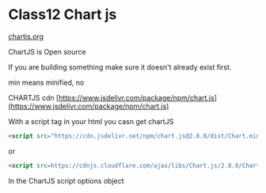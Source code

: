 # Class12 Chart js


[chartjs.org](https://www.chartjs.org/)

ChartJS is Open source

If you are building something make sure it doesn't already exist first.

min means minified, no 

CHARTJS cdn
[https://www.jsdelivr.com/package/npm/chart.js](https://www.jsdelivr.com/package/npm/chart.js)

With a script tag in your html you casn get chartJS
```HTML
<script src="https://cdn.jsdelivr.net/npm/chart.js@2.8.0/dist/Chart.min.js"></script>
```
or
```HTML
<script src=https://cdnjs.cloudflare.com/ajax/libs/Chart.js/2.8.0/Chart.bundle.min.js></script>
```

In the ChartJS script options object 
